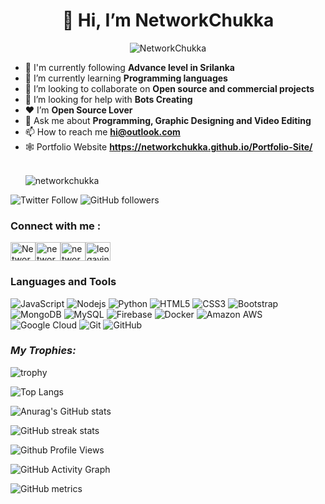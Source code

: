 ### <h1 align="center">👋 Hi, I’m NetworkChukka</h1>

<div align="center" ><img src="https://cdn.dribbble.com/users/1292677/screenshots/6139167/media/fcf7fd0c619bb87706533079240915f3.gif" alt="NetworkChukka" border="0" hight="400"></div>

- 🔭 I'm currently following **Advance level in Srilanka**
- 🌱 I’m currently learning **Programming languages**
- 👯 I’m looking to collaborate on **Open source and commercial projects**
- 🤝 I’m looking for help with **Bots Creating**
- ❤ I’m **Open Source Lover**
- 💬 Ask me about **Programming, Graphic Designing and Video Editing**
- 📫 How to reach me **hi@outlook.com** 
- 🕸️ Portfolio Website **https://networkchukka.github.io/Portfolio-Site/**
  </br>
  </br>
  <p align="left"> <img src="https://komarev.com/ghpvc/?username=networkchukka&color=brightgreen" alt="networkchukka" /> </p>
  
![Twitter Follow](https://img.shields.io/twitter/follow/Networkchukka?color=1DA1F2&label=Followers&logo=twitter&style=for-the-badge)
![GitHub followers](https://img.shields.io/github/followers/networkchukka?logo=GitHub&style=for-the-badge)



### Connect with me :

<a href="https://twitter.com/Networkchukka" target="blank"><img align="center" src="https://raw.githubusercontent.com/rahuldkjain/github-profile-readme-generator/master/src/images/icons/Social/twitter.svg" alt="Networkchukka" height="30" width="40" /></a><a href="https://stackoverflow.com/users/14575719/networkchukka" target="blank"><img align="center" src="https://raw.githubusercontent.com/rahuldkjain/github-profile-readme-generator/master/src/images/icons/Social/stack-overflow.svg" alt="networkchukka" height="30" width="40" /></a><a href="https://medium.com/@networkchukka" target="blank"><img align="center" src="https://raw.githubusercontent.com/rahuldkjain/github-profile-readme-generator/master/src/images/icons/Social/medium.svg" alt="networkchukka" height="30" width="40" /></a><a href="https://www.hackerrank.com/leogavin123" target="blank"><img align="center" src="https://raw.githubusercontent.com/rahuldkjain/github-profile-readme-generator/master/src/images/icons/Social/hackerrank.svg" alt="leogavin123" height="30" width="40" /></a></p>


### Languages and Tools

![JavaScript](https://img.shields.io/badge/-JavaScript-black?style=flat-square&logo=javascript)
![Nodejs](https://img.shields.io/badge/-Nodejs-black?style=flat-square&logo=Node.js)
![Python](https://img.shields.io/badge/-python-black?style=flat-square&logo=python)
![HTML5](https://img.shields.io/badge/-HTML5-E34F26?style=flat-square&logo=html5&logoColor=white)
![CSS3](https://img.shields.io/badge/-CSS3-1572B6?style=flat-square&logo=css3)
![Bootstrap](https://img.shields.io/badge/-Bootstrap-563D7C?style=flat-square&logo=bootstrap)
![MongoDB](https://img.shields.io/badge/-MongoDB-black?style=flat-square&logo=mongodb)
![MySQL](https://img.shields.io/badge/-MySQL-black?style=flat-square&logo=mysql)
![Firebase](https://img.shields.io/badge/Firebase-007ACC?style=flat-square&logo=firebase)
![Docker](https://img.shields.io/badge/-Docker-black?style=flat-square&logo=docker)
![Amazon AWS](https://img.shields.io/badge/Amazon%20AWS-232F3E?style=flat-square&logo=amazon-aws)
![Google Cloud](https://img.shields.io/badge/Google%20Cloud-black?style=flat-square&logo=google-cloud)
![Git](https://img.shields.io/badge/-Git-black?style=flat-square&logo=git)
![GitHub](https://img.shields.io/badge/-GitHub-181717?style=flat-square&logo=github)
<br />
_<h3 align="left">My Trophies:</h3>_

![trophy](https://github-profile-trophy.vercel.app/?username=networkchukka&theme=radical)

![Top Langs](https://github-readme-stats.vercel.app/api/top-langs/?username=networkchukka&theme=radical)

![Anurag's GitHub stats](https://github-readme-stats.vercel.app/api?username=networkchukka&show_icons=true&theme=radical)

![GitHub streak stats](https://github-readme-streak-stats.herokuapp.com/?user=networkchukka&theme=radical)

![Github Profile Views](https://komarev.com/ghpvc/?username=networkchukka&color=blueviolet&style=plastic&label=PROFILE+VIEWS)

![GitHub Activity Graph](https://activity-graph.herokuapp.com/graph?username=networkchukka&theme=radical)

![GitHub metrics](https://metrics.lecoq.io/networkchukka)
